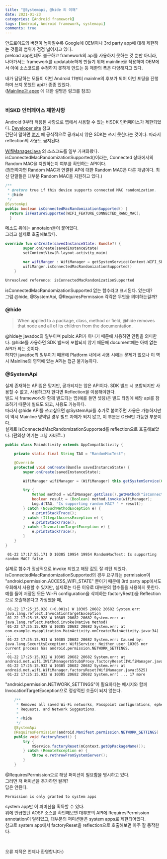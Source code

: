 ```yaml
---
title: "@Systemapi, @hide 의 이해"
date: 2021-01-23
categories: [Android framework]
tags: [Android, Android framework, systemapi]
comments: true
---
```



안드로이드의 버전이 높아질수록 Google에 OEM이나 3rd party app에 대해 제한하는 것들의 범위가 점점 넓어지고 있다.  
preload app인데도 불구하고 framework의 api를 사용하지 못하는 것 뿐만 아니라, 나아가서는 framework를 updatable하게 만들기 위해 mainline을 적용하며 OEM에서 아예 소스코드를 수정하지 못하게 만드는 등 제한의 폭은 다양해지고 있다.

내가 담당하는 모듈이 이번 Android 11부터 mainlne의 후보가 되어 이번 포팅을 진행하며 쓰지 못했던 api가 종종 있었다.  
([Mainline과 apex](https://android-developers.googleblog.com/2019/05/fresher-os-with-projects-treble-and-mainline.html) 에 대한 설명은 링크를 참조)
<br>
<br>

### 비SKD 인터페이스 제한사항
Android 9부터 적용된 사항으로 앱에서 사용할 수 있는 비SDK 인터페이스가 제한되었다.
[Developer site](https://developer.android.com/distribute/best-practices/develop/restrictions-non-sdk-interfaces?hl=ko) 참고  
간단히 말하면 [여기](https://developer.android.com/reference/packages?hl=ko) 에 공식적으로 공개되지 않은 SDK는 쓰지 못한다는 것이다. 따라서 reflection의 사용도 금지된다.



[WifiManager.java](https://android.googlesource.com/platform/frameworks/base/+/refs/heads/android11-release/wifi/java/android/net/wifi/WifiManager.java) 의 소스코드를 일부 가져와봤다.  
isConnectedMacRandomizationSupported()이라는, Connected 상태에서의 Random MAC을 지원하는지 여부를 확인하는 API이다.  
(첨언하자면 Random MAC과 연결된 AP에 대한 Random MAC은 다른 개념이다. 최신 단말들은 대부분 Random MAC을 지원하고 있다.)  
```java
/**
 * @return true if this device supports connected MAC randomization.
 * @hide
 */
@SystemApi
public boolean isConnectedMacRandomizationSupported() {
  return isFeatureSupported(WIFI_FEATURE_CONNECTED_RAND_MAC);
  }
 ```
 
메소드 위에는 annotaion들이 붙어있다.  
그리고 실제로 호출해보았다.

```kotlin
override fun onCreate(savedInstanceState: Bundle?) {
        super.onCreate(savedInstanceState)
        setContentView(R.layout.activity_main)

        var wifiManger : WifiManager = getSystemService(Context.WIFI_SERVICE) as WifiManager
        wifiManger.isConnectedMacRandomizationSupported()
    }
```

```kotlin
Unresolved reference: isConnectedMacRandomizationSupported
```
isConnectedMacRandomizationSupported 없는 함수라고 표시된다.
있는데?  
그럼 @hide, @SystemApi, @RequiresPermission 
각각은 무엇을 의미하는걸까?


### @hide
>When applied to a package, class, method or field, @hide removes that node and all of its children from the documentation.

@hide는 javadoc의 일부이며 pulbic API가 아니기 때문에 사용하면 안됨을 의미한다.
@hide를 사용하면 SDK 빌드에 포함되지 않기 때문에 document에는 아예 없는 API가 되는 것이다.  
하지만 javadoc의 일부이기 때문에 Platform 내에서 사용 시에는 문제가 없으나 이 역시 Mainline의 영역에 있는 API는 접근 불가능하다.  

 
### @SystemApi
실제 존재하는 API임은 맞지만, 공개되지는 않은 API이다.
SDK 빌드 시 포함되지만 사용할 수 없고, 사용하고자 한다면 Reflection을 이용해야한다.  
빌드 시 framework와 함께 빌드되는 앱(예를 들면 셋팅)은 빌드 타임에 해당 api를 참조하기 때문에 빌드도 되고, 사용도 가능하다.  
따라서 @hide API를 쓰고싶으면 @SystemApi를 추가로 붙여주면 사용은 가능하지만 이 역시 Mainline 영역일 경우 빌드 자체가 되지 않고, 이 부분은 OEM만 가능한 부분이다.  
실제로 isConnectedMacRandomizationSupported를 reflection으로 호출해보았다. (편의상 여기는 그냥 자바로..)  

```java
public class MainActivity extends AppCompatActivity {

    private static final String TAG = "RandomMacTest";

    @Override
    protected void onCreate(Bundle savedInstanceState) {
        super.onCreate(savedInstanceState);

        WifiManager wifiManager = (WifiManager) this.getSystemService(Context.WIFI_SERVICE);

        try {
            Method method = wifiManager.getClass().getMethod("isConnectedMacRandomizationSupported");
            boolean result = (Boolean) method.invoke(wifiManager);
            Log.d(TAG, "Is supporting random MAC? " + result);
        } catch (NoSuchMethodException e) {
            e.printStackTrace();
        } catch (IllegalAccessException e) {
            e.printStackTrace();
        } catch (InvocationTargetException e) {
            e.printStackTrace();
        }
    }
}
```
```
 01-22 17:17:55.171 D 10305 19954 19954 RandomMacTest: Is supporting random MAC? false
```

실제로 함수가 정상적으로 invoke 되었고 해당 값도 잘 리턴 되었다.  
isConnectedMacRandomizationSupported의 경우 요구되는 permission이 "android.permission.ACCESS_WIFI_STATE" 뿐이기 때문에 3rd party app에서도 우회해서 사용할 수 있지만, 실제로는 다른 이유로 대부분의 함수들을 사용하지 못한다.  
예를 들어 저장된 모든 Wi-Fi configuration을 삭제하는 factoryRest()을 Reflection으로 호출해본다고 가정했을 때,  

```
 01-22 17:25:15.928 (+0.001s) W 10305 20682 20682 System.err: java.lang.reflect.InvocationTargetException
 01-22 17:25:15.928 W 10305 20682 20682 System.err: at java.lang.reflect.Method.invoke(Native Method)
 01-22 17:25:15.928 W 10305 20682 20682 System.err: at com.example.myapplication.MainActivity.onCreate(MainActivity.java:34)
...
 01-22 17:25:15.931 W 10305 20682 20682 System.err: Caused by: java.lang.SecurityException: WifiService: Neither user 10305 nor current process has android.permission.NETWORK_SETTINGS.
...
 01-22 17:25:15.932 W 10305 20682 20682 System.err: at android.net.wifi.IWifiManager$Stub$Proxy.factoryReset(IWifiManager.java:3651)
 01-22 17:25:15.932 W 10305 20682 20682 System.err: at android.net.wifi.WifiManager.factoryReset(WifiManager.java:5525)
 01-22 17:25:15.932 W 10305 20682 20682 System.err: ... 17 more
```

"android.permission.NETWORK_SETTINGS"이 필요하다는 메시지와 함께 InvocationTargetException으로 정상적인 호출이 되지 않는다.  

```java
    /**
     * Removes all saved Wi-Fi networks, Passpoint configurations, ephemeral networks, Network
     * Requests, and Network Suggestions.
     *
     * @hide
     */
    @SystemApi
    @RequiresPermission(android.Manifest.permission.NETWORK_SETTINGS)
    public void factoryReset() {
        try {
            mService.factoryReset(mContext.getOpPackageName());
        } catch (RemoteException e) {
            throw e.rethrowFromSystemServer();
        }
    }
```

@RequiresPermission으로 해당 퍼미션이 필요함을 명시하고 있다.  
그러면 저 퍼미션을 추가하면 될까?  
답은 안된다.

```
Permission is only granted to system apps 
```
system app만 이 퍼미션을 획득할 수 있다.  
위에 언급했던 AOSP 소스를 확인해보면 대부분의 API에 RequiresPermission annotation이 달려있고, 대부분의 퍼미션들은 system apps로 제한되어있다.  
참고로 system app에서 factoryReset을 reflection으로 호출해보면 아주 잘 동작한다.  

<br>

오류 지적은 언제나 환영합니다:)  

